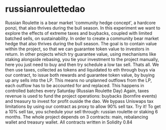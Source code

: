 # russianroulettedao
Russian Roulette is a bear market 'community hedge concept', a hardcore ponzi, that also thrives during the bull season.
In this experiment we want to explore the effects of extreme taxes and buybacks, coupled with limited batched sells, on sustainability. 
In order to create a community bear market hedge that also thrives during the bull season.
The goal is to contain value within the project, so that we can guarantee token value to investors in return.
In other projects which try guarantee value, using mechanisms like staking alongside rebasing, you tie your investment to the project manually, here you just need to buy and then try schedule a low tax sell. Thats all.
We then use taxes, collected as tokens and liquidated to eth through buys via our contract, to issue both rewards and guarantee token value, by buying up any sells into the LP.
This means no unplanned outflows from the LP, each outflow has to be accounted for and replaced. This happens in controlled batches every Saturday (Russian Roulette Day)
Again, taxes revenue is used to fund the project operations: buybacks (bornfire events) and treasury to invest for profit ouside the dao.
We bypass Uniswaps tax limitations by using our contract as proxy to allow 90% sell tax. Try it!
To get a 10% sell tax, you schedule your sell through: russian roulette or staking 6 months.
The whole project depends on 3 contracts: main, rebalancing wallet and treasury wallet. All contracts written in Solidity 0.84
